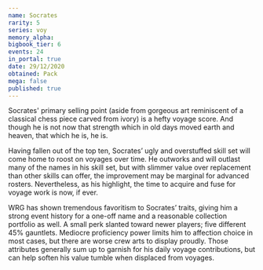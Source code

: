```yaml
---
name: Socrates
rarity: 5
series: voy
memory_alpha:
bigbook_tier: 6
events: 24
in_portal: true
date: 29/12/2020
obtained: Pack
mega: false
published: true
---
```


Socrates' primary selling point (aside from gorgeous art reminiscent of a classical chess piece carved from ivory) is a hefty voyage score. And though he is not now that strength which in old days moved earth and heaven, that which he is, he is.

Having fallen out of the top ten, Socrates’ ugly and overstuffed skill set will come home to roost on voyages over time. He outworks and will outlast many of the names in his skill set, but with slimmer value over replacement than other skills can offer, the improvement may be marginal for advanced rosters. Nevertheless, as his highlight, the time to acquire and fuse for voyage work is now, if ever.

WRG has shown tremendous favoritism to Socrates’ traits, giving him a strong event history for a one-off name and a reasonable collection portfolio as well. A small perk slanted toward newer players; five different 45% gauntlets. Mediocre proficiency power limits him to affection choice in most cases, but there are worse crew arts to display proudly. Those attributes generally sum up to garnish for his daily voyage contributions, but can help soften his value tumble when displaced from voyages.

